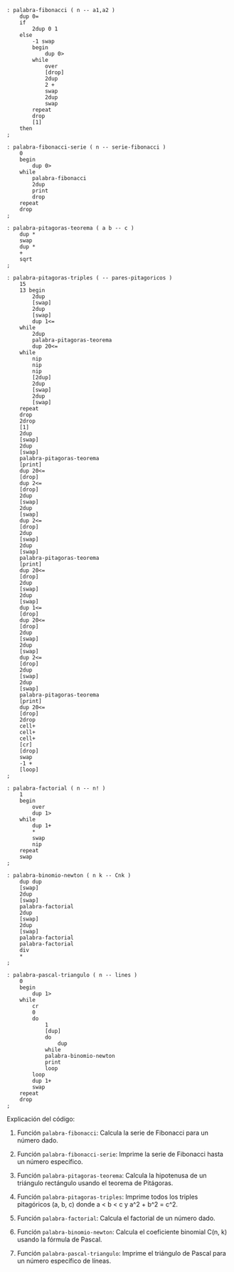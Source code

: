 ```forth
: palabra-fibonacci ( n -- a1,a2 )
    dup 0=
    if
        2dup 0 1
    else
        -1 swap
        begin
            dup 0>
        while
            over
            [drop]
            2dup
            2 +
            swap
            2dup
            swap
        repeat
        drop
        [1]
    then
;

: palabra-fibonacci-serie ( n -- serie-fibonacci )
    0
    begin
        dup 0>
    while
        palabra-fibonacci
        2dup
        print
        drop
    repeat
    drop
;

: palabra-pitagoras-teorema ( a b -- c )
    dup *
    swap
    dup *
    +
    sqrt
;

: palabra-pitagoras-triples ( -- pares-pitagoricos )
    15
    13 begin
        2dup
        [swap]
        2dup
        [swap]
        dup 1<=
    while
        2dup
        palabra-pitagoras-teorema
        dup 20<=
    while
        nip
        nip
        nip
        [2dup]
        2dup
        [swap]
        2dup
        [swap]
    repeat
    drop
    2drop
    [1]
    2dup
    [swap]
    2dup
    [swap]
    palabra-pitagoras-teorema
    [print]
    dup 20<=
    [drop]
    dup 2<=
    [drop]
    2dup
    [swap]
    2dup
    [swap]
    dup 2<=
    [drop]
    2dup
    [swap]
    2dup
    [swap]
    palabra-pitagoras-teorema
    [print]
    dup 20<=
    [drop]
    2dup
    [swap]
    2dup
    [swap]
    dup 1<=
    [drop]
    dup 20<=
    [drop]
    2dup
    [swap]
    2dup
    [swap]
    dup 2<=
    [drop]
    2dup
    [swap]
    2dup
    [swap]
    palabra-pitagoras-teorema
    [print]
    dup 20<=
    [drop]
    2drop
    cell+
    cell+
    cell+
    [cr]
    [drop]
    swap
    -1 +
    [loop]
;

: palabra-factorial ( n -- n! )
    1
    begin
        over
        dup 1>
    while
        dup 1+
        *
        swap
        nip
    repeat
    swap
;

: palabra-binomio-newton ( n k -- Cnk )
    dup dup
    [swap]
    2dup
    [swap]
    palabra-factorial
    2dup
    [swap]
    2dup
    [swap]
    palabra-factorial
    palabra-factorial
    div
    *
;

: palabra-pascal-triangulo ( n -- lines )
    0
    begin
        dup 1>
    while
        cr
        0
        do
            1
            [dup]
            do
                dup
            while
            palabra-binomio-newton
            print
            loop
        loop
        dup 1+
        swap
    repeat
    drop
;

```

Explicación del código:

1. Función `palabra-fibonacci`: Calcula la serie de Fibonacci para un número dado.

2. Función `palabra-fibonacci-serie`: Imprime la serie de Fibonacci hasta un número específico.

3. Función `palabra-pitagoras-teorema`: Calcula la hipotenusa de un triángulo rectángulo usando el teorema de Pitágoras.

4. Función `palabra-pitagoras-triples`: Imprime todos los triples pitagóricos (a, b, c) donde a < b < c y a^2 + b^2 = c^2.

5. Función `palabra-factorial`: Calcula el factorial de un número dado.

6. Función `palabra-binomio-newton`: Calcula el coeficiente binomial C(n, k) usando la fórmula de Pascal.

7. Función `palabra-pascal-triangulo`: Imprime el triángulo de Pascal para un número específico de líneas.